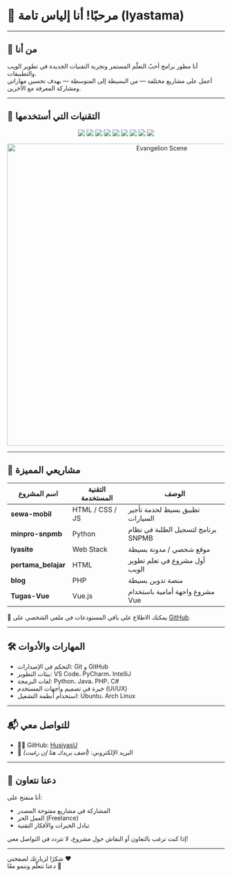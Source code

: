 # 👋 مرحبًا! أنا إلياس تامة (Iyastama)

---

## 🎯 من أنا

أنا مطور برامج أحبّ التعلّم المستمر وتجربة التقنيات الجديدة في تطوير الويب والتطبيقات.  
أعمل على مشاريع مختلفة — من البسيطة إلى المتوسطة — بهدف تحسين مهاراتي ومشاركة المعرفة مع الآخرين.

---

## 🧠 التقنيات التي أستخدمها

<p align="center">
  <img src="https://img.shields.io/badge/C%23-239120?style=for-the-badge&logo=c-sharp&logoColor=white"/>
  <img src="https://img.shields.io/badge/Java-ED8B00?style=for-the-badge&logo=openjdk&logoColor=white"/>
  <img src="https://img.shields.io/badge/Python-3776AB?style=for-the-badge&logo=python&logoColor=white"/>
  <img src="https://img.shields.io/badge/PHP-777BB4?style=for-the-badge&logo=php&logoColor=white"/>
  <img src="https://img.shields.io/badge/Laravel-FF2D20?style=for-the-badge&logo=laravel&logoColor=white"/>
  <img src="https://img.shields.io/badge/Vue.js-42B883?style=for-the-badge&logo=vue.js&logoColor=white"/>
  <img src="https://img.shields.io/badge/Unity-100000?style=for-the-badge&logo=unity&logoColor=white"/>
  <img src="https://img.shields.io/badge/Ubuntu-E95420?style=for-the-badge&logo=ubuntu&logoColor=white"/>
  <img src="https://img.shields.io/badge/Arch%20Linux-1793D1?style=for-the-badge&logo=arch-linux&logoColor=white"/>
</p>

<p align="center">
  <img src="https://github.com/user-attachments/assets/7dc07e4a-1658-407e-9a09-0ab175a58ff7" alt="Evangelion Scene" width="700"/>
</p>

---

## 📂 مشاريعي المميزة

| اسم المشروع | التقنية المستخدمة | الوصف |
|--------------|------------------|--------|
| **sewa-mobil** | HTML / CSS / JS | تطبيق بسيط لخدمة تأجير السيارات |
| **minpro-snpmb** | Python | برنامج لتسجيل الطلبة في نظام SNPMB |
| **Iyasite** | Web Stack | موقع شخصي / مدونة بسيطة |
| **pertama_belajar** | HTML | أول مشروع في تعلم تطوير الويب |
| **blog** | PHP | منصة تدوين بسيطة |
| **Tugas-Vue** | Vue.js | مشروع واجهة أمامية باستخدام Vue |

🔗 يمكنك الاطلاع على باقي المستودعات في ملفي الشخصي على [GitHub](https://github.com/HusiyasU).

---

## 🛠️ المهارات والأدوات

- التحكم في الإصدارات: Git و GitHub  
- بيئات التطوير: VS Code، PyCharm، IntelliJ  
- لغات البرمجة: Python، Java، PHP، C#  
- خبرة في تصميم واجهات المستخدم (UI/UX)  
- استخدام أنظمة التشغيل: Ubuntu، Arch Linux  

---

## 📬 للتواصل معي

- 🧑‍💻 GitHub: [HusiyasU](https://github.com/HusiyasU)  
- 📧 البريد الإلكتروني: *(أضف بريدك هنا إن رغبت)*  

---

## 🤝 دعنا نتعاون

أنا منفتح على:
- المشاركة في مشاريع مفتوحة المصدر  
- العمل الحر (Freelance)  
- تبادل الخبرات والأفكار التقنية  

إذا كنت ترغب بالتعاون أو النقاش حول مشروع، لا تتردد في التواصل معي!

---

شكرًا لزيارتك لصفحتي ❤️  
دعنا نتعلّم وننمو معًا 🌱
